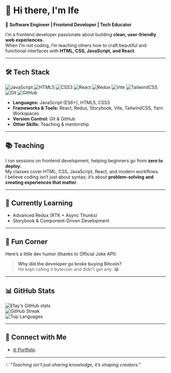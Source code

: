 # 👋 Hi there, I'm Ife  

🚀 **Software Engineer | Frontend Developer | Tech Educator**  

I’m a frontend developer passionate about building **clean, user-friendly web experiences**.  
When I’m not coding, I’m teaching others how to craft beautiful and functional interfaces with **HTML, CSS, JavaScript, and React**.  

---

## 🛠 Tech Stack  

![JavaScript](https://img.shields.io/badge/JavaScript-F7DF1E?style=for-the-badge&logo=javascript&logoColor=000) 
![HTML5](https://img.shields.io/badge/HTML5-E34F26?style=for-the-badge&logo=html5&logoColor=fff) 
![CSS3](https://img.shields.io/badge/CSS3-1572B6?style=for-the-badge&logo=css3&logoColor=fff) 
![React](https://img.shields.io/badge/React-61DAFB?style=for-the-badge&logo=react&logoColor=000) 
![Redux](https://img.shields.io/badge/Redux-764ABC?style=for-the-badge&logo=redux&logoColor=fff) 
![Vite](https://img.shields.io/badge/Vite-646CFF?style=for-the-badge&logo=vite&logoColor=fff) 
![TailwindCSS](https://img.shields.io/badge/Tailwind_CSS-06B6D4?style=for-the-badge&logo=tailwindcss&logoColor=fff) 
![Git](https://img.shields.io/badge/Git-F05032?style=for-the-badge&logo=git&logoColor=fff) 
![GitHub](https://img.shields.io/badge/GitHub-181717?style=for-the-badge&logo=github&logoColor=fff)


- **Languages:** JavaScript (ES6+), HTML5, CSS3 
- **Frameworks & Tools:** React, Redux, Storybook, Vite, TailwindCSS, Yarn Workspaces 
- **Version Control:** Git & GitHub
- **Other Skills:** Teaching & mentorship

---

## 📚 Teaching  
I run sessions on frontend development, helping beginners go from **zero to deploy**.  
My classes cover HTML, CSS, JavaScript, React, and modern workflows.  
I believe coding isn’t just about syntax; it’s about **problem-solving and creating experiences that matter**.  

---

## 🌱 Currently Learning  
- Advanced Redux (RTK + Async Thunks)  
- Storybook & Component-Driven Development

---

## 🎉 Fun Corner  
Here’s a little dev humor (thanks to Official Joke API):  
<!-- JOKE-START -->
> **Why did the developer go broke buying Bitcoin?**  
> He kept calling it bytecoin and didn't get any. 😂
<!-- JOKE-END -->

---

## 📊 GitHub Stats

![Efay's GitHub stats](https://github-readme-stats.vercel.app/api?username=ifechiglory&count_private=true&show_icons=true&include_all_commits=true&theme=radical)  
![GitHub Streak](https://streak-stats.demolab.com?user=ifechiglory&theme=radical)  
![Top Languages](https://github-readme-stats.vercel.app/api/top-langs/?username=ifechiglory&layout=compact&langs_count=8&count_private=true&theme=radical&cache_seconds=1800)

---

## 🔗 Connect with Me  
- [🌐 Portfolio](https://portfolio-ifechiglory.vercel.app/)  

---

✨ *“Teaching isn’t just sharing knowledge, it’s shaping creators.”*  
